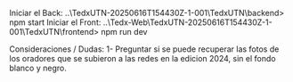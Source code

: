 Iniciar el Back: ..\TedxUTN-20250616T154430Z-1-001\TedxUTN\backend> npm start 
Iniciar el Front: ..\Tedx-Web\TedxUTN-20250616T154430Z-1-001\TedxUTN\frontend> npm run dev

Consideraciones / Dudas:
1- Preguntar si se puede recuperar las fotos de los oradores que se subieron a las redes en la edicion 2024, sin el fondo blanco y negro.